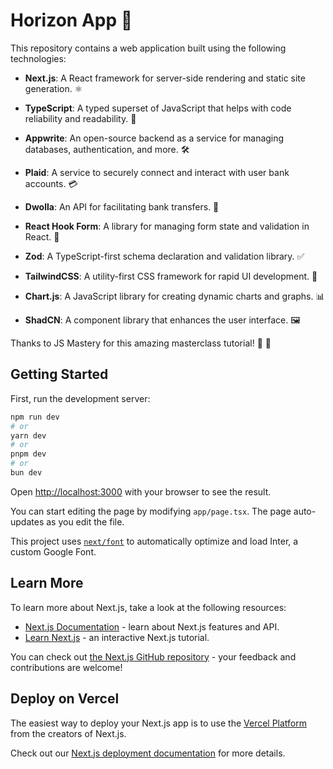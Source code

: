 # Horizon App 🚀

This repository contains a web application built using the following technologies:

- **Next.js**: A React framework for server-side rendering and static site generation. ⚛️

- **TypeScript**: A typed superset of JavaScript that helps with code reliability and readability. 📘

- **Appwrite**: An open-source backend as a service for managing databases, authentication, and more. 🛠️

- **Plaid**: A service to securely connect and interact with user bank accounts. 💳

- **Dwolla**: An API for facilitating bank transfers. 💸

- **React Hook Form**: A library for managing form state and validation in React. 📝

- **Zod**: A TypeScript-first schema declaration and validation library. ✅

- **TailwindCSS**: A utility-first CSS framework for rapid UI development. 🎨

- **Chart.js**: A JavaScript library for creating dynamic charts and graphs. 📊

- **ShadCN**: A component library that enhances the user interface. 🖼️

Thanks to JS Mastery for this amazing masterclass tutorial! 🙏 🌟

## Getting Started

First, run the development server:

```bash
npm run dev
# or
yarn dev
# or
pnpm dev
# or
bun dev
```

Open [http://localhost:3000](http://localhost:3000) with your browser to see the result.

You can start editing the page by modifying `app/page.tsx`. The page auto-updates as you edit the file.

This project uses [`next/font`](https://nextjs.org/docs/basic-features/font-optimization) to automatically optimize and load Inter, a custom Google Font.

## Learn More

To learn more about Next.js, take a look at the following resources:

- [Next.js Documentation](https://nextjs.org/docs) - learn about Next.js features and API.
- [Learn Next.js](https://nextjs.org/learn) - an interactive Next.js tutorial.

You can check out [the Next.js GitHub repository](https://github.com/vercel/next.js/) - your feedback and contributions are welcome!

## Deploy on Vercel

The easiest way to deploy your Next.js app is to use the [Vercel Platform](https://vercel.com/new?utm_medium=default-template&filter=next.js&utm_source=create-next-app&utm_campaign=create-next-app-readme) from the creators of Next.js.

Check out our [Next.js deployment documentation](https://nextjs.org/docs/deployment) for more details.
